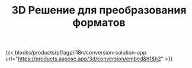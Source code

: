 ﻿---
title: 3D Решение для преобразования форматов 
weight: 7730
url: /ru/conversion
limit: 
description: Преобразуйте файл 3D в Autodesk, Draco, Wavefront, 3D Studio и многие другие форматы.
---
{{< blocks/products/pf/agp/i18n/conversion-solution-app url="https://products.aspose.app/3d/conversion/embed&h1&h2" >}} 
